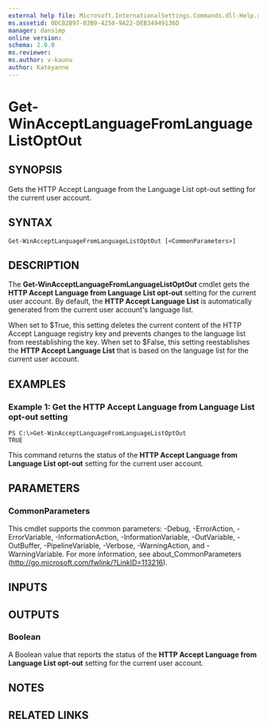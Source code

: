 ```yaml
---
external help file: Microsoft.InternationalSettings.Commands.dll-Help.xml
ms.assetid: 0DCB2B97-03B9-4250-9A22-DEB34949136D
manager: dansimp
online version: 
schema: 2.0.0
ms.reviewer:
ms.author: v-kaunu
author: Kateyanne
---
```


# Get-WinAcceptLanguageFromLanguageListOptOut

## SYNOPSIS
Gets the HTTP Accept Language from the Language List opt-out setting for the current user account.

## SYNTAX

```
Get-WinAcceptLanguageFromLanguageListOptOut [<CommonParameters>]
```

## DESCRIPTION
The **Get-WinAcceptLanguageFromLanguageListOptOut** cmdlet gets the **HTTP Accept Language from Language List opt-out** setting for the current user account.
By default, the **HTTP Accept Language List** is automatically generated from the current user account's language list.

When set to $True, this setting deletes the current content of the HTTP Accept Language registry key and prevents changes to the language list from reestablishing the key.
When set to $False, this setting reestablishes the **HTTP Accept Language List** that is based on the language list for the current user account.

## EXAMPLES

### Example 1: Get the HTTP Accept Language from Language List opt-out setting
```
PS C:\>Get-WinAcceptLanguageFromLanguageListOptOut
TRUE
```

This command returns the status of the **HTTP Accept Language from Language List opt-out** setting for the current user account.

## PARAMETERS

### CommonParameters
This cmdlet supports the common parameters: -Debug, -ErrorAction, -ErrorVariable, -InformationAction, -InformationVariable, -OutVariable, -OutBuffer, -PipelineVariable, -Verbose, -WarningAction, and -WarningVariable. For more information, see about_CommonParameters (http://go.microsoft.com/fwlink/?LinkID=113216).

## INPUTS

## OUTPUTS

### Boolean
A Boolean value that reports the status of the **HTTP Accept Language from Language List opt-out** setting for the current user account.

## NOTES

## RELATED LINKS


